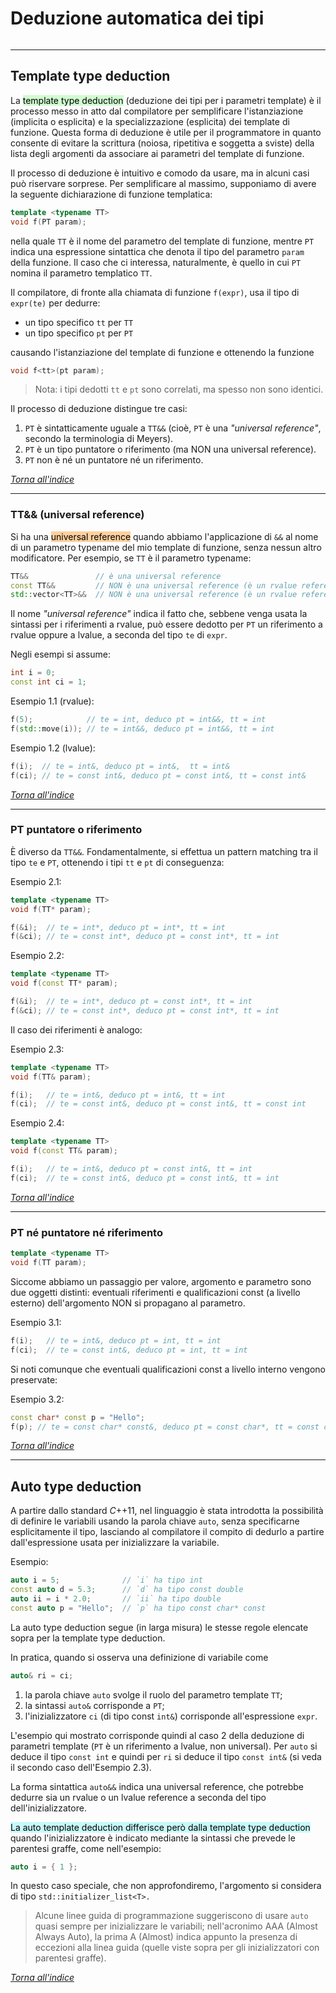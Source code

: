   
# Deduzione automatica dei tipi
```toc
```
---

## Template type deduction
La <mark style="background: #BBFABBA6;">template type deduction</mark> (deduzione dei tipi per i parametri template) è il processo messo in atto dal compilatore per semplificare l'istanziazione (implicita o esplicita) e la specializzazione (esplicita) dei template di funzione. Questa forma di deduzione è utile per il programmatore in quanto consente di evitare la scrittura (noiosa, ripetitiva e soggetta a sviste) della lista degli argomenti da associare ai parametri del template di funzione.

Il processo di deduzione è intuitivo e comodo da usare, ma in alcuni casi può riservare sorprese. 
Per semplificare al massimo, supponiamo di avere la seguente dichiarazione di funzione templatica:

```cpp
template <typename TT>
void f(PT param);
```

nella quale `TT` è il nome del parametro del template di funzione, mentre `PT` indica una espressione sintattica che denota il tipo del parametro `param` della funzione. 
Il caso che ci interessa, naturalmente, è quello in cui `PT` nomina il parametro templatico `TT`.

Il compilatore, di fronte alla chiamata di funzione `f(expr)`, usa il tipo di `expr(te)` per dedurre:
  - un tipo specifico `tt` per `TT`
  - un tipo specifico `pt` per `PT`

causando l'istanziazione del template di funzione e ottenendo la funzione

```cpp
void f<tt>(pt param);
```

> Nota: i tipi dedotti `tt` e `pt` sono correlati, ma spesso non sono identici.

Il processo di deduzione distingue tre casi:
1) `PT` è sintatticamente uguale a `TT&&` (cioè, `PT` è una *"universal reference"*, secondo la terminologia di Meyers).
2) `PT` è un tipo puntatore o riferimento (ma NON una universal reference).
3) `PT` non è né un puntatore né un riferimento.

[_Torna all'indice_](#Deduzione%20automatica%20dei%20tipi)

---

### TT&& (universal reference)
Si ha una <mark style="background: #FFB86CA6;">universal reference</mark> quando abbiamo l'applicazione di `&&` al nome di un parametro typename del mio template di funzione, senza nessun altro modificatore.
Per esempio, se `TT` è il parametro typename:

```cpp
TT&&               // è una universal reference
const TT&&         // NON è una universal reference (è un rvalue reference)
std::vector<TT>&&  // NON è una universal reference (è un rvalue reference)
```

Il nome *"universal reference"* indica il fatto che, sebbene venga usata la sintassi per i riferimenti a rvalue, può essere dedotto per `PT` un riferimento a rvalue oppure a lvalue, a seconda del tipo `te` di `expr`.

Negli esempi si assume:
```cpp
int i = 0;
const int ci = 1;
```

Esempio 1.1 (rvalue):
```cpp
f(5);            // te = int, deduco pt = int&&, tt = int
f(std::move(i)); // te = int&&, deduco pt = int&&, tt = int
```

Esempio 1.2 (lvalue):
```cpp
f(i);  // te = int&, deduco pt = int&,  tt = int&
f(ci); // te = const int&, deduco pt = const int&, tt = const int&
```

[_Torna all'indice_](#Deduzione%20automatica%20dei%20tipi)

---

### PT puntatore o riferimento
È diverso da `TT&&`. Fondamentalmente, si effettua un pattern matching tra il tipo `te` e `PT`, ottenendo i tipi `tt` e `pt` di conseguenza:

Esempio 2.1:
```cpp
template <typename TT>
void f(TT* param);

f(&i);  // te = int*, deduco pt = int*, tt = int
f(&ci); // te = const int*, deduco pt = const int*, tt = int
```

Esempio 2.2:
```cpp
template <typename TT>
void f(const TT* param);

f(&i);  // te = int*, deduco pt = const int*, tt = int
f(&ci); // te = const int*, deduco pt = const int*, tt = int
```

Il caso dei riferimenti è analogo:

Esempio 2.3:
```cpp
template <typename TT>
void f(TT& param);

f(i);   // te = int&, deduco pt = int&, tt = int
f(ci);  // te = const int&, deduco pt = const int&, tt = const int
```

Esempio 2.4:
```cpp
template <typename TT>
void f(const TT& param);

f(i);   // te = int&, deduco pt = const int&, tt = int
f(ci);  // te = const int&, deduco pt = const int&, tt = int
```

[_Torna all'indice_](#Deduzione%20automatica%20dei%20tipi)

---

### PT né puntatore né riferimento

```cpp
template <typename TT>
void f(TT param);
```

Siccome abbiamo un passaggio per valore, argomento e parametro sono due oggetti distinti: eventuali riferimenti e qualificazioni const (a livello esterno) dell'argomento NON si propagano al parametro.

Esempio 3.1:
```cpp
f(i);   // te = int&, deduco pt = int, tt = int
f(ci);  // te = const int&, deduco pt = int, tt = int
```

Si noti comunque che eventuali qualificazioni const a livello interno vengono preservate:

Esempio 3.2:
```cpp
const char* const p = "Hello";
f(p); // te = const char* const&, deduco pt = const char*, tt = const char*
```

[_Torna all'indice_](#Deduzione%20automatica%20dei%20tipi)

---

## Auto type deduction
A partire dallo standard $C$++11, nel linguaggio è stata introdotta la possibilità di definire le variabili usando la parola chiave `auto`, senza specificarne esplicitamente il tipo, lasciando al compilatore il compito di dedurlo a partire dall'espressione usata per inizializzare la variabile.

Esempio:
```cpp
auto i = 5;              // `i` ha tipo int
const auto d = 5.3;      // `d` ha tipo const double
auto ii = i * 2.0;       // `ii` ha tipo double
const auto p = "Hello";  // `p` ha tipo const char* const
```

La auto type deduction segue (in larga misura) le stesse regole elencate sopra per la template type deduction.

In pratica, quando si osserva una definizione di variabile come

```cpp
auto& ri = ci;
```

1. la parola chiave `auto` svolge il ruolo del parametro template `TT`;
2. la sintassi `auto&` corrisponde a `PT`;
3. l'inizializzatore `ci` (di tipo const `int&`) corrisponde all'espressione `expr`.

L'esempio qui mostrato corrisponde quindi al caso 2 della deduzione di parametri template (`PT` è un riferimento a lvalue, non universal).
Per `auto` si deduce il tipo `const int` e quindi per `ri` si deduce il tipo `const int&` (si veda il secondo caso dell'Esempio 2.3).

La forma sintattica `auto&&` indica una universal reference, che potrebbe dedurre sia un rvalue o un lvalue reference a seconda del tipo dell'inizializzatore.

<mark style="background: #ABF7F7A6;">La auto template deduction differisce però dalla template type deduction</mark> quando l'inizializzatore è indicato mediante la sintassi che prevede le parentesi graffe, come nell'esempio:

```cpp
auto i = { 1 };
```

In questo caso speciale, che non approfondiremo, l'argomento si considera di tipo `std::initializer_list<T>.`

> Alcune linee guida di programmazione suggeriscono di usare `auto` quasi sempre per inizializzare le variabili; nell'acronimo AAA (Almost Always Auto), la prima A (Almost) indica appunto la presenza di eccezioni alla linea guida (quelle viste sopra per gli inizializzatori con parentesi graffe).

[_Torna all'indice_](#Deduzione%20automatica%20dei%20tipi)